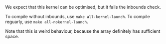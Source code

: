 We expect that this kernel can be optimised, but it fails the inbounds check.

To compile without inbounds, use `make all-kernel-launch`.
To compile reguarly, use `make all-nokernel-launch`.

Note that this is weird behaviour, because the array definitely has sufficient
space.
